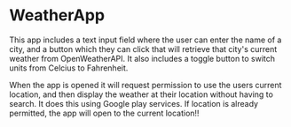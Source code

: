 # WeatherApp

This app includes a text input field where the user can enter the name of a city, and a button which
they can click that will retrieve that city's current weather from OpenWeatherAPI. It also includes a toggle button to 
switch units from Celcius to Fahrenheit.  

When the app is opened it will request permission to use the users current location, and then display the 
weather at their location without having to search. It does this using Google play services. If location is already permitted, 
the app will open to the current location!!


